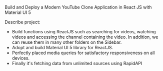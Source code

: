Build and Deploy a Modern YouTube Clone Application in React JS with Material UI 5

Describe project:

+ Build functions using ReactJS such as searching for videos, watching videos and accessing the channel containing the video. In addition, we can reuse them in many other folders on the Sidebar.
+ Adopt and build Material UI 5 library for ReactJS.
+ Perfectly placed media queries for satisfactory responsiveness on all devices.
+ Finally it's fetching data from unlimited sources using RapidAPI
